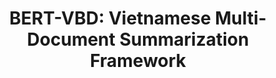 ---
layout: detail
year: 2024
venue: "CITA 2024"
title: "BERT-VBD: Vietnamese Multi-Document Summarization Framework"
authors: ["ra-tuan-cuong_vuong", "mai-xuan-trang", "dr-thien_van_luong"]
ieee: "T.-C. Vuong, M. X. Trang, T. V. Luong, \"BERT-VBD: Vietnamese Multi-Document Summarization Framework,\" in Proceedings of the 13th International Conference on Information Technology and Its Applications (CITA 2024), pp. 1-6, 2024."
doi: "10.48550/arXiv.2409.12134"
project: "applied-ai-core-technologies"
---